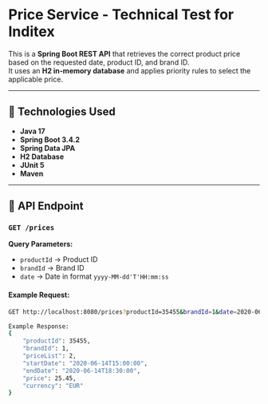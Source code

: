 # Price Service - Technical Test for Inditex

This is a **Spring Boot REST API** that retrieves the correct product price based on the requested date, product ID, and brand ID.  
It uses an **H2 in-memory database** and applies priority rules to select the applicable price.

---

## 🔧 Technologies Used
- **Java 17**
- **Spring Boot 3.4.2**
- **Spring Data JPA**
- **H2 Database**
- **JUnit 5**
- **Maven**

---

## 🚀 API Endpoint
### `GET /prices`

**Query Parameters:**
- `productId` → Product ID  
- `brandId` → Brand ID  
- `date` → Date in format `yyyy-MM-dd'T'HH:mm:ss`

#### Example Request:
```bash
GET http://localhost:8080/prices?productId=35455&brandId=1&date=2020-06-14T16:00:00

Example Response:
{
    "productId": 35455,
    "brandId": 1,
    "priceList": 2,
    "startDate": "2020-06-14T15:00:00",
    "endDate": "2020-06-14T18:30:00",
    "price": 25.45,
    "currency": "EUR"
}



